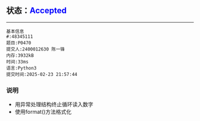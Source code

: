## 状态：<span style="color:blue">Accepted</span>

------



```
基本信息
#:48345111
题目:P0470
提交人:2400012630 陈一锋
内存:3932kB
时间:33ms
语言:Python3
提交时间:2025-02-23 21:57:44
```

### 说明

- 用异常处理结构终止循环读入数字
- 使用format()方法格式化